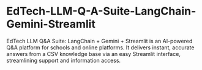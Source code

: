 # EdTech-LLM-Q-A-Suite-LangChain-Gemini-Streamlit
EdTech LLM Q&amp;A Suite: LangChain + Gemini + Streamlit is an AI-powered Q&amp;A platform for schools and online platforms. It delivers instant, accurate answers from a CSV knowledge base via an easy Streamlit interface, streamlining support and information access.
